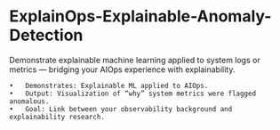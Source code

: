 # ExplainOps-Explainable-Anomaly-Detection
Demonstrate explainable machine learning applied to system logs or metrics — bridging your AIOps experience with explainability.

	•	Demonstrates: Explainable ML applied to AIOps.
	•	Output: Visualization of “why” system metrics were flagged anomalous.
	•	Goal: Link between your observability background and explainability research.
